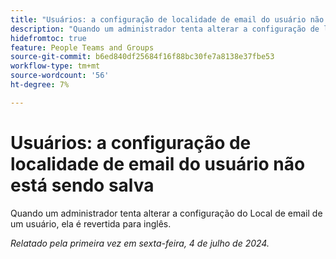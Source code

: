 ```yaml
---
title: "Usuários: a configuração de localidade de email do usuário não está sendo salva"
description: "Quando um administrador tenta alterar a configuração de localidade do email para um usuário, ela é revertida para inglês."
hidefromtoc: true
feature: People Teams and Groups
source-git-commit: b6ed840df25684f16f88bc30fe7a8138e37fbe53
workflow-type: tm+mt
source-wordcount: '56'
ht-degree: 7%

---
```



# Usuários: a configuração de localidade de email do usuário não está sendo salva

Quando um administrador tenta alterar a configuração do Local de email de um usuário, ela é revertida para inglês.

_Relatado pela primeira vez em sexta-feira, 4 de julho de 2024._
